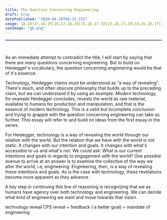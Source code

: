 ```yaml
---
title: The Question Concerning Engineering
draft: true
datePublished: "2020-04-20T08:15:15Z"
image: 18,19|17,18,19|16,17,18,19|15,16,17,18|15,16,17,18|14,15,16,17|13,14,15,16,17|12,13,14,15,16|12,13,14,15|11,12,13,14,15|10,11,12,13,14|9,10,11,12,13|3,4,9,10,11,12,13|2,3,4,5,8,9,10,11,12|2,3,4,5,6,7,8,9,10,11|3,4,5,6,7,8,9,10,11|4,5,6,7,8,9,10|5,6,7,8,9|6,7,8|
seoImage: "gb.png"
---
```


<hr style="height:3px;border-width:0;color:gray;background-color:gray">
 <br />

As an immediate attempt to contradict the title, I will start by saying that there are many questions concerning engineering. But to build on Heidegger's vocabulary, the question concerning enginnering would be that of it's essence. 

Technology, Heidegger claims must be understood as “a way of revealing”. There's much, and often obscure philosophy that builds up to the preceding claim, but we can understand it by using an example. *Modern* technology, for example Heidegger concludes, reveals the world as raw material, available to humans for production and manipulation, and that is the essence of modern technology. This is a valid but incomplete conclusion and trying to grapple with the question concerning engineering can take us further. This essay will refer to and build on ideas from the first essay in the series.

For Heidegger, technology is a way of revealing the world through our relation with the world. But the relation that we have with the world is not static. It changes with our intention and goals. It changes with what's accessible to us and what's not. We could ask: What is our current intentions and goals in regards to engagement with the world? One possible avenue to arrive at an answer is to examine the collective of the way we alter the world, i.e, engineering. Engineering, then, is a way of revealing these intentions and goals. As is the case with technology, these revelations become more apparent as they advance. 

A key step in continuing this line of reasoning is recognizing that we as humans have agency over both technology and engineering. We can decide what kind of engineering we want and move towards that vision. 




technology reveal
CPS reveal + feedback ( a better goal) = mandate of engineering